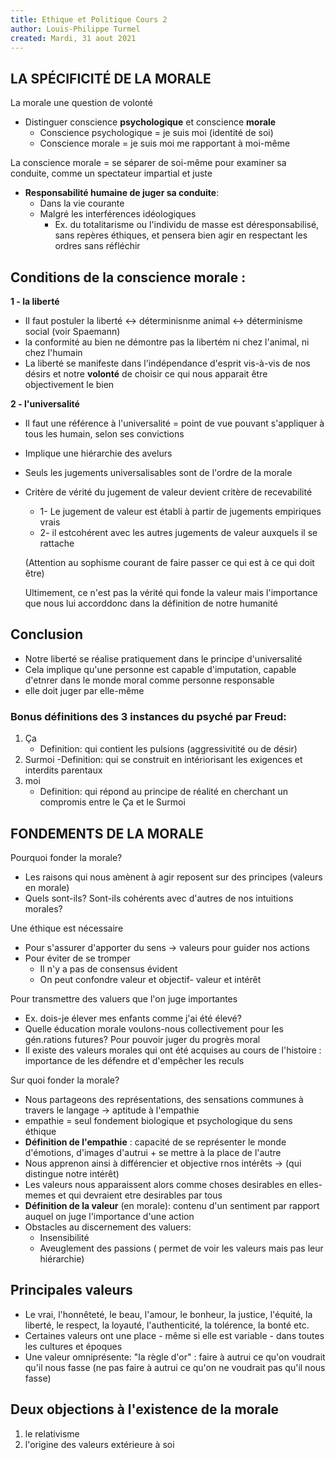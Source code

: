 ```yaml
---
title: Ethique et Politique Cours 2
author: Louis-Philippe Turmel
created: Mardi, 31 aout 2021
---
```


## LA SPÉCIFICITÉ DE LA MORALE

La morale une question de volonté

-   Distinguer conscience **psychologique** et conscience **morale**
    -   Conscience psychologique = je suis moi (identité de soi)
    -   Conscience morale = je suis moi me rapportant à moi-même

La conscience morale = se séparer de soi-même pour examiner sa conduite, comme un spectateur impartial et juste

-   **Responsabilité humaine de juger sa conduite**:
    -   Dans la vie courante
    -   Malgré les interférences idéologiques
        -   Ex. du totalitarisme ou l'individu de masse est déresponsabilisé, sans repères éthiques, et pensera bien agir en respectant les ordres sans réfléchir

## Conditions de la conscience morale :

**1 - la liberté**

-   Il faut postuler la liberté <-> déterminisnme animal <-> déterminisme social (voir Spaemann)
-   la conformité au bien ne démontre pas la libertém ni chez l'animal, ni chez l'humain
-   La liberté se manifeste dans l'indépendance d'esprit vis-à-vis de nos désirs et notre **volonté** de choisir ce qui nous apparait être objectivement le bien

**2 - l'universalité**

-   Il faut une référence à l'universalité = point de vue pouvant s'appliquer à tous les humain, selon ses convictions
-   Implique une hiérarchie des avelurs
-   Seuls les jugements universalisables sont de l'ordre de la morale
-   Critère de vérité du jugement de valeur devient critère de recevabilité

    -   1- Le jugement de valeur est établi à partir de jugements empiriques vrais
    -   2- il estcohérent avec les autres jugements de valeur auxquels il se rattache

    (Attention au sophisme courant de faire passer ce qui est à ce qui doit être)

    Ultimement, ce n'est pas la vérité qui fonde la valeur mais l'importance que nous lui accorddonc dans la définition de notre humanité

## Conclusion

-   Notre liberté se réalise pratiquement dans le principe d'universalité
-   Cela implique qu'une personne est capable d'imputation, capable d'etnrer dans le monde moral comme personne responsable
-   elle doit juger par elle-même

### Bonus définitions des 3 instances du psyché par Freud:

1. Ça
    - Definition: qui contient les pulsions (aggressivitité ou de désir)
2. Surmoi
   -Definition: qui se construit en intériorisant les exigences et interdits parentaux
3. moi
    - Definition: qui répond au principe de réalité en cherchant un compromis entre le Ça et le Surmoi

## FONDEMENTS DE LA MORALE

Pourquoi fonder la morale?

-   Les raisons qui nous amènent à agir reposent sur des principes (valeurs en morale)
-   Quels sont-ils? Sont-ils cohérents avec d'autres de nos intuitions morales?

Une éthique est nécessaire

-   Pour s'assurer d'apporter du sens -> valeurs pour guider nos actions
-   Pour éviter de se tromper
    -   Il n'y a pas de consensus évident
    -   On peut confondre valeur et objectif- valeur et intérêt

Pour transmettre des valuers que l'on juge importantes

-   Ex. dois-je élever mes enfants comme j'ai été élevé?
-   Quelle éducation morale voulons-nous collectivement pour les gén.rations futures?
    Pour pouvoir juger du progrès moral
-   Il existe des valeurs morales qui ont été acquises au cours de l'histoire : importance de les défendre et d'empêcher les reculs

Sur quoi fonder la morale?

-   Nous partageons des représentations, des sensations communes à travers le langage -> aptitude à l'empathie
-   empathie = seul fondement biologique et psychologique du sens éthique
-   **Définition de l'empathie** : capacité de se représenter le monde d'émotions, d'images d'autrui + se mettre à la place de l'autre
-   Nous apprenon ainsi à différencier et objective rnos intérêts -> (qui distingue notre intérêt)
-   Les valeurs nous apparaissent alors comme choses desirables en elles-memes et qui devraient etre desirables par tous
-   **Définition de la valeur** (en morale): contenu d'un sentiment par rapport auquel on juge l'importance d'une action
-   Obstacles au discernement des valuers:
    -   Insensibilité
    -   Aveuglement des passions ( permet de voir les valeurs mais pas leur hiérarchie)

## Principales valeurs

-   Le vrai, l'honnêteté, le beau, l'amour, le bonheur, la justice, l'équité, la liberté, le respect, la loyauté, l'authenticité, la tolérence, la bonté etc.
-   Certaines valeurs ont une place - même si elle est variable - dans toutes les cultures et époques
-   Une valeur omniprésente: "la règle d'or" : faire à autrui ce qu'on voudrait qu'il nous fasse (ne pas faire à autrui ce qu'on ne voudrait pas qu'il nous fasse)

## Deux objections à l'existence de la morale

1. le relativisme
2. l'origine des valeurs extérieure à soi
